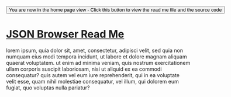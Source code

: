 <span style=display:none; >
[You are now in a GitHub source code view - click this link to view the home page]
( https://ladybug-analysis-tools.github.io/3d-models/code/json/browser/ "View file as a web page." ) </span>
<input type=button onclick=window.location.href='https://github.com/ladybug-analysis-tools/3d-models/tree/gh-pages/code/json/browser/'; 
value='You are now in the home page view - Click this button to view the read me file and the source code' >

[JSON Browser Read Me]( index.html )
===

 
lorem ipsum, quia dolor sit, amet, consectetur, adipisci velit, sed quia non numquam eius modi tempora incidunt, ut labore et dolore magnam aliquam quaerat voluptatem. ut enim ad minima veniam, quis nostrum exercitationem ullam corporis suscipit laboriosam, nisi ut aliquid ex ea commodi consequatur? quis autem vel eum iure reprehenderit, qui in ea voluptate velit esse, quam nihil molestiae consequatur, vel illum, qui dolorem eum fugiat, quo voluptas nulla pariatur?

